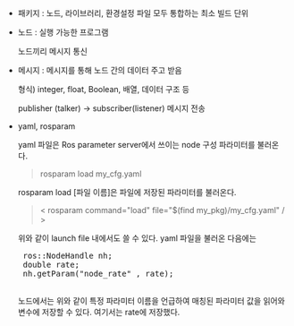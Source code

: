 * 패키지 : 노드, 라이브러리, 환경설정 파일 모두 통합하는 최소 빌드 단위

* 노드 : 실행 가능한 프로그램

   노드끼리 메시지 통신

* 메시지 : 메시지를 통해 노드 간의 데이터 주고 받음

   형식) integer, float, Boolean, 배열, 데이터 구조 등

   publisher (talker) -> subscriber(listener) 메시지 전송


* yaml, rosparam

   yaml 파일은 Ros parameter server에서 쓰이는 node 구성 파라미터를 불러온다.

   > rosparam load my_cfg.yaml

   rosparam load [파일 이름]은 파일에 저장된 파라미터를 불러온다.

   > < rosparam command="load" file="$(find my_pkg)/my_cfg.yaml" / >

   위와 같이 launch file 내에서도 쓸 수 있다. yaml 파일을 불러온 다음에는 
   
   <pre>
   ros::NodeHandle nh;
   double rate;
   nh.getParam("node_rate" , rate);
   </pre>
   
   노드에서는 위와 같이 특정 파라미터 이름을 언급하여 매칭된 파라미터 값을 읽어와 변수에 저장할 수 있다. 여기서는 rate에 저장했다.
   

